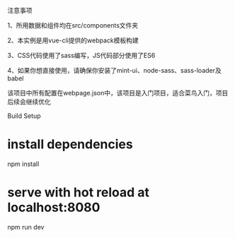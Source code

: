 注意事项


1、所用数据和组件均在src/components文件夹

2、本实例是用vue-cli提供的webpack模板构建

3、CSS代码使用了sass编写，JS代码部分使用了ES6

4、如果你想直接使用，请确保你安装了mint-ui、node-sass、sass-loader及babel


该项目中所有配置在webpage.json中，该项目是入门项目，适合菜鸟入门，项目后续会继续优化

Build Setup

# install dependencies
npm install

# serve with hot reload at localhost:8080
npm run dev

